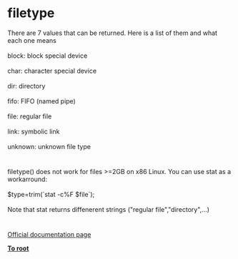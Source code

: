 # filetype




<div class="phpcode"><span class="html">
There are 7 values that can be returned. Here is a list of them and what each one means<br><br>block: block special device<br><br>char: character special device<br><br>dir: directory<br><br>fifo: FIFO (named pipe)<br><br>file: regular file<br><br>link: symbolic link<br><br>unknown: unknown file type</span>
</div>
  

#


<div class="phpcode"><span class="html">
filetype() does not work for files &gt;=2GB on x86 Linux. You can use stat as a workarround:<br><br>$type=trim(`stat -c%F $file`);<br><br>Note that stat returns diffenerent strings (&quot;regular file&quot;,&quot;directory&quot;,...)</span>
</div>
  

#

[Official documentation page](https://www.php.net/manual/en/function.filetype.php)

**[To root](/README.md)**